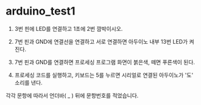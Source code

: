 # arduino_test1

1. 3번 핀에 LED를 연결하고 1초에 2번 깜박이시오.

2. 7번 핀과 GND에 연결선을 연결하고 서로 연결하면 아두이노 내부 13번 LED가 켜진다.

3. 7번 핀과 GND를 연결하면 프로세싱 프로그램 화면이 붉은색, 떼면 푸른색이 된다.

4. 프로세싱 코드를 실행하고, 키보드는 5를 누르면 시리얼로 연결된 아두이노가 '도' 소리를 낸다.

각각 문항에 따라서 언더바( _ ) 뒤에 문항번호를 적었습니다.
